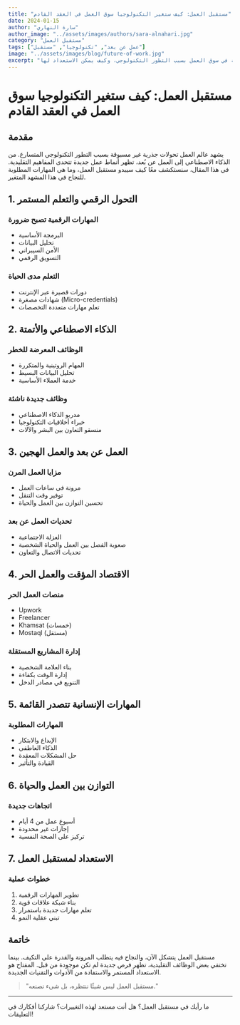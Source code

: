 ```yaml
---
title: "مستقبل العمل: كيف ستغير التكنولوجيا سوق العمل في العقد القادم"
date: 2024-01-15
author: "سارة النهاري"
author_image: "../assets/images/authors/sara-alnahari.jpg"
category: "مستقبل العمل"
tags: ["عمل عن بعد", "تكنولوجيا", "مستقبل"]
image: "../assets/images/blog/future-of-work.jpg"
excerpt: "استكشاف للتغيرات الجذرية المتوقعة في سوق العمل بسبب التطور التكنولوجي، وكيف يمكن الاستعداد لها."
---
```


# مستقبل العمل: كيف ستغير التكنولوجيا سوق العمل في العقد القادم

## مقدمة

يشهد عالم العمل تحولات جذرية غير مسبوقة بسبب التطور التكنولوجي المتسارع. من الذكاء الاصطناعي إلى العمل عن بُعد، تظهر أنماط عمل جديدة تتحدى المفاهيم التقليدية. في هذا المقال، سنستكشف معًا كيف سيبدو مستقبل العمل، وما هي المهارات المطلوبة للنجاح في هذا المشهد المتغير.

## 1. التحول الرقمي والتعلم المستمر

### المهارات الرقمية تصبح ضرورة
- البرمجة الأساسية
- تحليل البيانات
- الأمن السيبراني
- التسويق الرقمي

### التعلم مدى الحياة
- دورات قصيرة عبر الإنترنت
- شهادات مصغرة (Micro-credentials)
- تعلم مهارات متعددة التخصصات

## 2. الذكاء الاصطناعي والأتمتة

### الوظائف المعرضة للخطر
- المهام الروتينية والمتكررة
- تحليل البيانات البسيط
- خدمة العملاء الأساسية

### وظائف جديدة ناشئة
- مدربو الذكاء الاصطناعي
- خبراء أخلاقيات التكنولوجيا
- منسقو التعاون بين البشر والآلات

## 3. العمل عن بعد والعمل الهجين

### مزايا العمل المرن
- مرونة في ساعات العمل
- توفير وقت التنقل
- تحسين التوازن بين العمل والحياة

### تحديات العمل عن بعد
- العزلة الاجتماعية
- صعوبة الفصل بين العمل والحياة الشخصية
- تحديات الاتصال والتعاون

## 4. الاقتصاد المؤقت والعمل الحر

### منصات العمل الحر
- Upwork
- Freelancer
- Khamsat (خمسات)
- Mostaql (مستقل)

### إدارة المشاريع المستقلة
- بناء العلامة الشخصية
- إدارة الوقت بكفاءة
- التنويع في مصادر الدخل

## 5. المهارات الإنسانية تتصدر القائمة

### المهارات المطلوبة
- الإبداع والابتكار
- الذكاء العاطفي
- حل المشكلات المعقدة
- القيادة والتأثير

## 6. التوازن بين العمل والحياة

### اتجاهات جديدة
- أسبوع عمل من 4 أيام
- إجازات غير محدودة
- تركيز على الصحة النفسية

## 7. الاستعداد لمستقبل العمل

### خطوات عملية
1. تطوير المهارات الرقمية
2. بناء شبكة علاقات قوية
3. تعلم مهارات جديدة باستمرار
4. تبني عقلية النمو

## خاتمة

مستقبل العمل يتشكل الآن، والنجاح فيه يتطلب المرونة والقدرة على التكيف. بينما تختفي بعض الوظائف التقليدية، تظهر فرص جديدة لم تكن موجودة من قبل. المفتاح هو الاستعداد المستمر والاستفادة من الأدوات والتقنيات الجديدة.

> "مستقبل العمل ليس شيئًا ننتظره، بل شيء نصنعه."

---

ما رأيك في مستقبل العمل؟ هل أنت مستعد لهذه التغييرات؟ شاركنا أفكارك في التعليقات!
